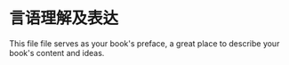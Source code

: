 # 言语理解及表达

This file file serves as your book's preface, a great place to describe your book's content and ideas.

